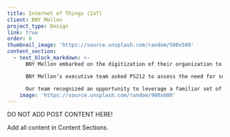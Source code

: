```yaml
---
title: Internet of Things (IoT)
client: BNY Mellon
project_type: Design
link: true
order: 8
thumbnail_image: 'https://source.unsplash.com/random/500x500'
content_section:
  - text_block_markdown: >-
      BNY Mellon embarked on the digitization of their organization to offer greater efficiencies and learn from the data being generated by the bank’s millions of daily transactions.

      BNY Mellon’s executive team asked PS212 to assess the need for supporting language including unregistered brand names to help the organization tell a simple, consistent story internally and externally.

      Our team recognized an opportunity to leverage a familiar set of terms and to coin a term that drives insights. The final name, Digital Pulse, serves as an ingredient brand to the NEXEN platform.​
    image: 'https://source.unsplash.com/random/900x600'
---
```

DO NOT ADD POST CONTENT HERE!

Add all content in Content Sections.
